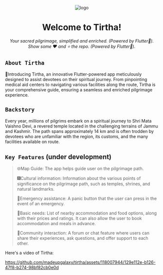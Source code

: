 <div align="center">
  <img src="https://github.com/madeupgalaxy/TIRTH_S2T2/assets/118007944/a15f2605-d5f8-49b6-8723-d55d7805f055" alt="logo"/>


  <h1>Welcome to Tirtha!</h1>
  <i>Your sacred pilgrimage, simplified and enriched. (Powered by Flutter🌟).</i>
  <i>Show some ❤️ and ⭐ the repo. (Powered by Flutter🌟).</i>
</div>

## `About Tirtha`

🌟Introducing Tirtha, an innovative Flutter-powered app meticulously designed to assist devotees on their spiritual journey.
From pinpointing medical aid centers to navigating various facilities along the route,
Tirtha is your comprehensive guide, ensuring a seamless and enriched pilgrimage experience.

## `Backstory`

Every year, millions of pilgrims embark on a spiritual journey to Shri Mata 
 Vaishno Devi, a revered temple located in the challenging terrains of Jammu and 
 Kashmir. 
 The path spans approximately 14 km and is often trodden by devotees who
 are unfamiliar with the region, its customs, and the many facilities available on route.
 
## `Key Features` (under development)
> 🌐Map Guide: The app helps guide user on the pilgrimage path. 
>
> 🎆Cultural information: Information about the various points of significance on the pilgrimage path, such as temples, shrines, and natural landmarks. 
>
> 🦺Emergency assistance:  A panic button that the user can press in the event of an emergency. 
>
>🍶Basic needs: List of nearby accommodation and food options, along with their prices and ratings. It can also allow the user to book accommodation and meals in advance.
>
> 💬Community interaction: A forum or chat feature where users can share their experiences, ask questions, and offer support to each other.


Here's a video of Tirtha: 



https://github.com/madeupgalaxy/tirtha/assets/118007944/129e112e-b126-47f8-b274-98bf82cb0e0d

